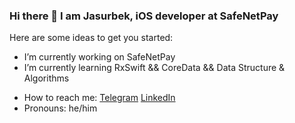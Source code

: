 ### Hi there 👋 I am Jasurbek, iOS developer at SafeNetPay

Here are some ideas to get you started:

- I’m currently working on SafeNetPay
- I’m currently learning RxSwift && CoreData && Data Structure & Algorithms
<!-- - 👯 I’m looking to collaborate on iOS Development -->
<!-- - 🤔 I’m looking for help with ... -->
<!-- - 💬 Ask me about ... -->
- How to reach me: [Telegram](https://t.me/hoggish) [LinkedIn](https://www.linkedin.com/in/hoggish)
- Pronouns: he/him
<!-- - ⚡ Fun fact: Did not co -->

